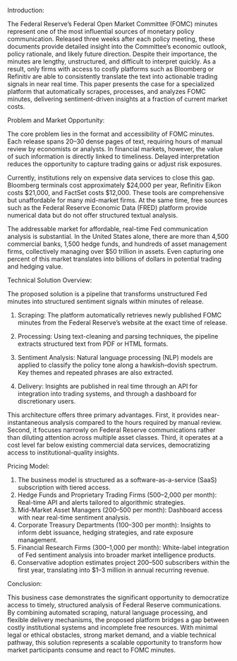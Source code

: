 Introduction:

The Federal Reserve’s Federal Open Market Committee (FOMC) minutes represent one of the most influential sources of monetary policy communication. Released three weeks after each policy meeting, these documents provide detailed insight into the Committee’s economic outlook, policy rationale, and likely future direction. Despite their importance, the minutes are lengthy, unstructured, and difficult to interpret quickly. As a result, only firms with access to costly platforms such as Bloomberg or Refinitiv are able to consistently translate the text into actionable trading signals in near real time. This paper presents the case for a specialized platform that automatically scrapes, processes, and analyzes FOMC minutes, delivering sentiment-driven insights at a fraction of current market costs.

Problem and Market Opportunity:

The core problem lies in the format and accessibility of FOMC minutes. Each release spans 20–30 dense pages of text, requiring hours of manual review by economists or analysts. In financial markets, however, the value of such information is directly linked to timeliness. Delayed interpretation reduces the opportunity to capture trading gains or adjust risk exposures.

Currently, institutions rely on expensive data services to close this gap. Bloomberg terminals cost approximately $24,000 per year, Refinitiv Eikon costs $21,000, and FactSet costs $12,000. These tools are comprehensive but unaffordable for many mid-market firms. At the same time, free sources such as the Federal Reserve Economic Data (FRED) platform provide numerical data but do not offer structured textual analysis.

The addressable market for affordable, real-time Fed communication analysis is substantial. In the United States alone, there are more than 4,500 commercial banks, 1,500 hedge funds, and hundreds of asset management firms, collectively managing over $50 trillion in assets. Even capturing one percent of this market translates into billions of dollars in potential trading and hedging value.

Technical Solution Overview:

The proposed solution is a pipeline that transforms unstructured Fed minutes into structured sentiment signals within minutes of release.

1. Scraping: The platform automatically retrieves newly published FOMC minutes from the Federal Reserve’s website at the exact time of release.
2. Processing: Using text-cleaning and parsing techniques, the pipeline extracts structured text from PDF or HTML formats.
3. Sentiment Analysis: Natural language processing (NLP) models are applied to classify the policy tone along a hawkish–dovish spectrum. Key themes and repeated phrases are also extracted.

4. Delivery: Insights are published in real time through an API for integration into trading systems, and through a dashboard for discretionary users.

This architecture offers three primary advantages. First, it provides near-instantaneous analysis compared to the hours required by manual review. Second, it focuses narrowly on Federal Reserve communications rather than diluting attention across multiple asset classes. Third, it operates at a cost level far below existing commercial data services, democratizing access to institutional-quality 
insights.

Pricing Model:

1. The business model is structured as a software-as-a-service (SaaS) subscription with tiered access.
2. Hedge Funds and Proprietary Trading Firms ($500–$2,000 per month): Real-time API and alerts tailored to algorithmic strategies.
3. Mid-Market Asset Managers ($200–$500 per month): Dashboard access with near real-time sentiment analysis.
4. Corporate Treasury Departments ($100–$300 per month): Insights to inform debt issuance, hedging strategies, and rate exposure management.
5. Financial Research Firms ($300–$1,000 per month): White-label integration of Fed sentiment analysis into broader market intelligence products.
6. Conservative adoption estimates project 200–500 subscribers within the first year, translating into $1–3 million in annual recurring revenue.

Conclusion:

This business case demonstrates the significant opportunity to democratize access to timely, structured analysis of Federal Reserve communications. By combining automated scraping, natural language processing, and flexible delivery mechanisms, the proposed platform bridges a gap between costly institutional systems and incomplete free resources. With minimal legal or ethical obstacles, strong market demand, and a viable technical pathway, this solution represents a scalable opportunity to transform how market participants consume and react to FOMC minutes.